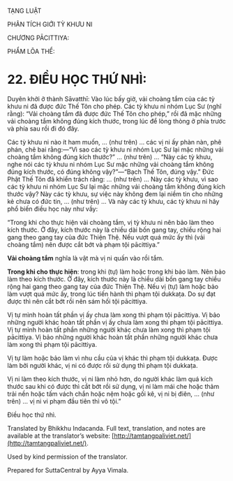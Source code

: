  

TẠNG LUẬT

PHÂN TÍCH GIỚI TỲ KHƯU NI

CHƯƠNG PĀCITTIYA:

PHẨM LÕA THỂ:

# 22\. ĐIỀU HỌC THỨ NHÌ:

Duyên khởi ở thành Sāvatthī: Vào lúc bấy giờ, vải choàng tắm của các tỳ khưu ni đã được đức Thế Tôn cho phép. Các tỳ khưu ni nhóm Lục Sư (nghĩ rằng): “Vải choàng tắm đã được đức Thế Tôn cho phép,” rồi đã mặc những vải choàng tắm không đúng kích thước, trong lúc để lòng thòng ở phía trước và phía sau rồi đi đó đây.

Các tỳ khưu ni nào ít ham muốn, … (như trên) … các vị ni ấy phàn nàn, phê phán, chê bai rằng:—“Vì sao các tỳ khưu ni nhóm Lục Sư lại mặc những vải choàng tắm không đúng kích thước?” … (như trên) … “Này các tỳ khưu, nghe nói các tỳ khưu ni nhóm Lục Sư mặc những vải choàng tắm không đúng kích thước, có đúng không vậy?”—“Bạch Thế Tôn, đúng vậy.” Đức Phật Thế Tôn đã khiển trách rằng: … (như trên) … Này các tỳ khưu, vì sao các tỳ khưu ni nhóm Lục Sư lại mặc những vải choàng tắm không đúng kích thước vậy? Này các tỳ khưu, sự việc này không đem lại niềm tin cho những kẻ chưa có đức tin, … (như trên) … Và này các tỳ khưu, các tỳ khưu ni hãy phổ biến điều học này như vầy:

“Trong khi cho thực hiện vải choàng tắm, vị tỳ khưu ni nên bảo làm theo kích thước. Ở đây, kích thước này là chiều dài bốn gang tay, chiều rộng hai gang theo gang tay của đức Thiện Thệ. Nếu vượt quá mức ấy thì (vải choàng tắm) nên được cắt bớt và phạm tội pācittiya.”

**Vải choàng tắm** nghĩa là vật mà vị ni quấn vào rồi tắm.

**Trong khi cho thực hiện**: trong khi (tự) làm hoặc trong khi bảo làm. Nên bảo làm theo kích thước. Ở đây, kích thước này là chiều dài bốn gang tay chiều rộng hai gang theo gang tay của đức Thiện Thệ. Nếu vị (tự) làm hoặc bảo làm vượt quá mức ấy, trong lúc tiến hành thì phạm tội dukkaṭa. Do sự đạt được thì nên cắt bớt rồi nên sám hối tội pācittiya.

Vị tự mình hoàn tất phần vị ấy chưa làm xong thì phạm tội pācittiya. Vị bảo những người khác hoàn tất phần vị ấy chưa làm xong thì phạm tội pācittiya. Vị tự mình hoàn tất phần những người khác chưa làm xong thì phạm tội pācittiya. Vị bảo những người khác hoàn tất phần những người khác chưa làm xong thì phạm tội pācittiya.

Vị tự làm hoặc bảo làm vì nhu cầu của vị khác thì phạm tội dukkaṭa. Được làm bởi người khác, vị ni có được rồi sử dụng thì phạm tội dukkaṭa.

Vị ni làm theo kích thước, vị ni làm nhỏ hơn, do người khác làm quá kích thước sau khi có được thì cắt bớt rồi sử dụng, vị ni làm mái che hoặc thảm trải nền hoặc tấm vách chắn hoặc nệm hoặc gối kê, vị ni bị điên, … (như trên) … vị ni vi phạm đầu tiên thì vô tội.”

Điều học thứ nhì.

Translated by Bhikkhu Indacanda. Full text, translation, and notes are available at the translator’s website: [http://tamtangpaliviet.net/](http://tamtangpaliviet.net/).

Used by kind permission of the translator.

Prepared for SuttaCentral by Ayya Vimala.